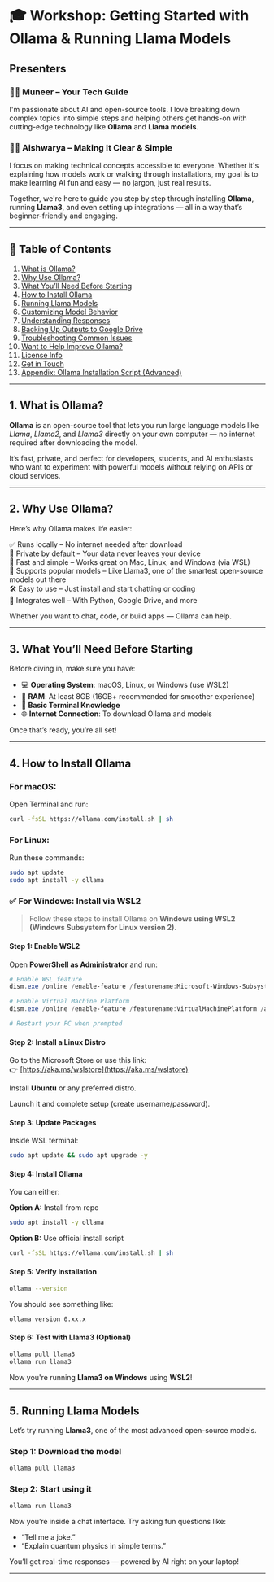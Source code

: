 
# 🎓 Workshop: Getting Started with Ollama & Running Llama Models

## Presenters

### 👨‍💻 Muneer – Your Tech Guide  
I'm passionate about AI and open-source tools. I love breaking down complex topics into simple steps and helping others get hands-on with cutting-edge technology like **Ollama** and **Llama models**.

### 👩‍💻 Aishwarya – Making It Clear & Simple  
I focus on making technical concepts accessible to everyone. Whether it's explaining how models work or walking through installations, my goal is to make learning AI fun and easy — no jargon, just real results.

Together, we're here to guide you step by step through installing **Ollama**, running **Llama3**, and even setting up integrations — all in a way that’s beginner-friendly and engaging.

---

## 🧭 Table of Contents

1. [What is Ollama?](#1-what-is-ollama)  
2. [Why Use Ollama?](#2-why-use-ollama)  
3. [What You’ll Need Before Starting](#3-what-youll-need-before-starting)  
4. [How to Install Ollama](#4-how-to-install-ollama)  
5. [Running Llama Models](#5-running-llama-models)  
6. [Customizing Model Behavior](#6-customizing-model-behavior)  
7. [Understanding Responses](#7-understanding-responses)  
8. [Backing Up Outputs to Google Drive](#8-backing-up-outputs-to-google-drive)  
9. [Troubleshooting Common Issues](#9-troubleshooting-common-issues)  
10. [Want to Help Improve Ollama?](#10-want-to-help-improve-ollama)  
11. [License Info](#11-license-info)  
12. [Get in Touch](#12-get-in-touch)  
13. [Appendix: Ollama Installation Script (Advanced)](#13-appendix-ollama-installation-script-advanced)  

---

## 1. What is Ollama?

**Ollama** is an open-source tool that lets you run large language models like *Llama*, *Llama2*, and *Llama3* directly on your own computer — no internet required after downloading the model.

It’s fast, private, and perfect for developers, students, and AI enthusiasts who want to experiment with powerful models without relying on APIs or cloud services.

---

## 2. Why Use Ollama?

Here’s why Ollama makes life easier:

✅ Runs locally – No internet needed after download  
🔐 Private by default – Your data never leaves your device  
🚀 Fast and simple – Works great on Mac, Linux, and Windows (via WSL)  
🧠 Supports popular models – Like Llama3, one of the smartest open-source models out there  
🛠️ Easy to use – Just install and start chatting or coding  
🔄 Integrates well – With Python, Google Drive, and more  

Whether you want to chat, code, or build apps — Ollama can help.

---

## 3. What You’ll Need Before Starting

Before diving in, make sure you have:

- 💻 **Operating System**: macOS, Linux, or Windows (use WSL2)  
- 💾 **RAM**: At least 8GB (16GB+ recommended for smoother experience)  
- 🧰 **Basic Terminal Knowledge**  
- 🌐 **Internet Connection**: To download Ollama and models  

Once that’s ready, you’re all set!

---

## 4. How to Install Ollama

### For macOS:
Open Terminal and run:

```bash
curl -fsSL https://ollama.com/install.sh | sh
```

### For Linux:
Run these commands:

```bash
sudo apt update
sudo apt install -y ollama
```

### ✅ For Windows: Install via WSL2

> Follow these steps to install Ollama on **Windows using WSL2 (Windows Subsystem for Linux version 2)**.

#### Step 1: Enable WSL2

Open **PowerShell as Administrator** and run:

```powershell
# Enable WSL feature
dism.exe /online /enable-feature /featurename:Microsoft-Windows-Subsystem-Linux /all /norestart

# Enable Virtual Machine Platform
dism.exe /online /enable-feature /featurename:VirtualMachinePlatform /all /norestart

# Restart your PC when prompted
```

#### Step 2: Install a Linux Distro

Go to the Microsoft Store or use this link:  
👉 [https://aka.ms/wslstore](https://aka.ms/wslstore)

Install **Ubuntu** or any preferred distro.

Launch it and complete setup (create username/password).

#### Step 3: Update Packages

Inside WSL terminal:

```bash
sudo apt update && sudo apt upgrade -y
```

#### Step 4: Install Ollama

You can either:

**Option A:** Install from repo

```bash
sudo apt install -y ollama
```

**Option B:** Use official install script

```bash
curl -fsSL https://ollama.com/install.sh | sh
```

#### Step 5: Verify Installation

```bash
ollama --version
```

You should see something like:

```
ollama version 0.xx.x
```

#### Step 6: Test with Llama3 (Optional)

```bash
ollama pull llama3
ollama run llama3
```

Now you're running **Llama3 on Windows** using **WSL2**!

---

## 5. Running Llama Models

Let’s try running **Llama3**, one of the most advanced open-source models.

### Step 1: Download the model
```bash
ollama pull llama3
```

### Step 2: Start using it
```bash
ollama run llama3
```

Now you’re inside a chat interface. Try asking fun questions like:

- “Tell me a joke.”
- “Explain quantum physics in simple terms.”

You’ll get real-time responses — powered by AI right on your laptop!

---

